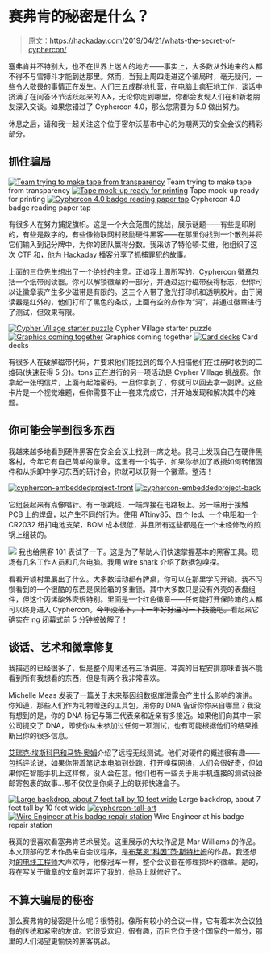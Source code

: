# 赛弗肯的秘密是什么？

> 原文：<https://hackaday.com/2019/04/21/whats-the-secret-of-cyphercon/>

塞弗肯并不特别大，也不在世界上迷人的地方——事实上，大多数从外地来的人都不得不与雪搏斗才能到达那里。然而，当我上周四走进这个骗局时，毫无疑问，一些令人敬畏的事情正在发生。人们三五成群地扎营，在电脑上疯狂地工作，谈话中挤满了在问答环节活跃起来的人&，无论你走到哪里，你都会发现人们在和新老朋友深入交谈。如果您错过了 Cyphercon 4.0，那么您需要为 5.0 做出努力。

休息之后，请和我一起关注这个位于密尔沃基市中心的为期两天的安全会议的精彩部分。

## 抓住骗局

 [![Team trying to make tape from transparency](img/55359a412a76e5ac49c1ff0adee4d7ed.png "cyphercon-transparency-laser-printer")](https://hackaday.com/2019/04/21/whats-the-secret-of-cyphercon/cyphercon-transparency-laser-printer/) Team trying to make tape from transparency [![Tape mock-up ready for printing](img/f6f2a007685addea1e6ecc8185f399ca.png "cyphercon-transparency-software")](https://hackaday.com/2019/04/21/whats-the-secret-of-cyphercon/cyphercon-transparency-software/) Tape mock-up ready for printing [![Cyphercon 4.0 badge reading paper tap](img/4772189ee26d056a213877753a8d3660.png "cyphercon-badge-2019-tape-reader-thumb")](https://hackaday.com/2019/04/12/cyphercon-badge-has-a-paper-tape-reader-built-in/cyphercon-badge-2019-tape-reader-thumb/) Cyphercon 4.0 badge reading paper tap

有很多人在努力捕捉旗帜。这是一个大会范围的挑战，展示谜题——有些是印刷的，有些是数字的，有些像物联网村鼓励硬件黑客——在那里你找到一个散列并将它们输入到记分牌中，为你的团队赢得分数。我采访了特伦顿·艾维，他组织了这次 CTF 和[，他为 Hackaday 播客](https://hackaday.com/2019/04/19/hackaday-podcast-ep-015-going-low-frequency-robotic-machines-disk-usage-for-budgets-and-cellphones-versus-weather/)分享了抓捕罪犯的故事。

上面的三位先生想出了一个绝妙的主意。正如我上周所写的，Cyphercon 徽章包括一个纸带阅读器。你可以解锁徽章的一部分，并通过运行磁带获得标志，但你可以让徽章表产生多少磁带是有限的。这三个人带了激光打印机和透明胶片。由于阅读器是红外的，他们打印了黑色的条纹，上面有空的点作为“洞”，并通过徽章进行了测试，但效果有限。

 [![Cypher Village starter puzzle](img/3c52e81336d7ef9b28dbcd8c57116c92.png "cypher-village-starter-puzzle")](https://hackaday.com/2019/04/21/whats-the-secret-of-cyphercon/cypher-village-starter-puzzle/) Cypher Village starter puzzle [![Graphics coming together](img/d0c924daad95c7fc73e0561d83c19b5f.png "cyper-village-card-puzzle")](https://hackaday.com/2019/04/21/whats-the-secret-of-cyphercon/cyper-village-card-puzzle/) Graphics coming together [![Card decks](img/d528c5c79f46dbfc6292b0d32af6c29f.png "cyper-village-multiple-cards")](https://hackaday.com/2019/04/21/whats-the-secret-of-cyphercon/cyper-village-multiple-cards/) Card decks

有很多人在破解磁带代码，并要求他们能找到的每个人扫描他们在注册时收到的二维码(快速获得 5 分)。tons 正在进行的另一项活动是 Cypher Village 挑战赛。你拿起一张明信片，上面有起始密码。一旦你拿到了，你就可以回去拿一副牌。这些卡片是一个视觉难题，但你需要不止一套来完成它，并开始发现和解决其中的难题。

## 你可能会学到很多东西

我越来越多地看到硬件黑客在安全会议上找到一席之地。我马上发现自己在硬件黑客村，今年它有自己简单的徽章。这里有一个钩子，如果你参加了教授如何转储固件和从拆卸中学习东西的研讨会，你就可以获得一个徽章。整洁！

 [![cyphercon-embeddedproject-front](img/7748c99fbd386de648457b7df32ff0ad.png "cyphercon-embeddedproject-front")](https://hackaday.com/2019/04/21/whats-the-secret-of-cyphercon/cyphercon-embeddedproject-front/)  [![cyphercon-embeddedproject-back](img/8390f28b5b49f430bf07a2b417348ea9.png "cyphercon-embeddedproject-back")](https://hackaday.com/2019/04/21/whats-the-secret-of-cyphercon/cyphercon-embeddedproject-back/) 

它组装起来有点像唱针。有一根跳线，一端焊接在电路板上。另一端用于接触 PCB 上的焊盘，以产生不同的行为。使用 ATtiny85、四个 led、一个电阻和一个 CR2032 纽扣电池支架，BOM 成本很低，并且所有这些都是在一个未经修改的煎锅上组装的。

[![](img/b4dadad9bcc1d844db34a3095d65bcb6.png)](https://hackaday.com/wp-content/uploads/2019/04/cyphercon-red-badge-safe-cracking.jpg) 我也给黑客 101 表试了一下。这是为了帮助人们快速掌握基本的黑客工具。现场有几名工作人员和几台电脑。我用 wire shark 介绍了数据包嗅探。

看看开锁村里展出了什么。大多数活动都有牌桌，你可以在那里学习开锁。我不习惯看到的一个很酷的东西是保险箱的多重锁。其中大多数只是没有外壳的表盘组件，但这个丙烯酸外壳很特别。里面是一个红色徽章——任何能打开保险箱的人都可以终身进入 Cyphercon。~~今年没落下，下一年好好温习一下技能吧。~~看起来它确实在 ng 闭幕式前 5 分钟被破解了！

## 谈话、艺术和徽章修复

我描述的已经很多了，但是整个周末还有三场讲座。冲突的日程安排意味着我不能看到所有我想看的东西，但是有两个我非常喜欢。

Michelle Meas 发表了一篇关于未来基因组数据库泄露会产生什么影响的演讲。你知道，那些人们作为礼物赠送的工具包，用你的 DNA 告诉你你来自哪里？我没有想到的是，你的 DNA 标记与第三代表亲和近亲有多接近。如果他们向其中一家公司提交了 DNA，即使你从未参加过任何一项测试，也有可能根据他们的结果推断出你的很多信息。

[艾瑞克·埃斯科巴和马特·奥姆](https://cyphercon.com/cyphercon-4-0/presentations/remote-wireless-pentesting-in-a-nutshell-or-ammo-can/)介绍了远程无线测试。他们对硬件的概述很有趣——包括评论说，如果你带着笔记本电脑到处跑，打开嗅探网络，人们会很好奇，但如果你在智能手机上这样做，没人会在意。他们也有一些关于用手机连接的测试设备邮寄包裹的故事…那不仅仅是你桌子上的联邦快递盒子。

 [![Large backdrop, about 7 feet tall by 10 feet wide](img/07abd64fddad7b3158bae4041a5b2ca2.png "cyphercon-great-art")](https://hackaday.com/2019/04/21/whats-the-secret-of-cyphercon/cyphercon-great-art/) Large backdrop, about 7 feet tall by 10 feet wide [![cyphercon-tall-art](img/ce95f92d2a5938049957533554836799.png "cyphercon-tall-art")](https://hackaday.com/2019/04/21/whats-the-secret-of-cyphercon/cyphercon-tall-art/)  [![Wire Engineer at his badge repair station](img/adcd055ba63bf8437b312b0f0540a44b.png "cyphercon-wire-engineer-badge-repair")](https://hackaday.com/2019/04/21/whats-the-secret-of-cyphercon/cyphercon-wire-engineer-badge-repair/) Wire Engineer at his badge repair station

我真的很喜欢看塞弗肯艺术展览。这里展示的大块作品是 Mar Williams 的作品。本文顶部的艺术作品来自会议程序，是[布莱恩“科因”范·斯特杜姆](https://twitter.com/KoynArtist)的作品。我还想对[的电线工程师](https://twitter.com/wireengineer)大声欢呼，他像冠军一样，整个会议都在修理损坏的徽章。是的，我在写关于徽章的文章时弄坏了我的，他马上就修好了。

## 不算大骗局的秘密

那么赛弗肯的秘密是什么呢？很特别。像所有较小的会议一样，它有着本次会议独有的传统和紧密的友谊。它很受欢迎，很有趣，而且它位于这个国家的一部分，那里的人们渴望更愉快的黑客挑战。